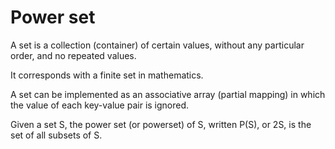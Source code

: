 # Power set

A   set   is a collection (container) of certain values, without any particular order, and no repeated values.

It corresponds with a finite set in mathematics.

A set can be implemented as an associative array (partial mapping) in which the value of each key-value pair is ignored.

Given a set S, the power set (or powerset) of S, written P(S), or 2S, is the set of all subsets of S.
